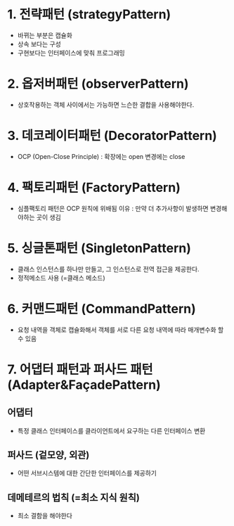 # 1. 전략패턴 (strategyPattern)
- 바뀌는 부분은 캡슐화
- 상속 보다는 구성
- 구현보다는 인터페이스에 맞춰 프로그래밍

# 2. 옵저버패턴 (observerPattern)
- 상호작용하는 객체 사이에서는 가능하면 느슨한 결합을 사용해야한다.

# 3. 데코레이터패턴 (DecoratorPattern)
- OCP (Open-Close Principle) : 확장에는 open 변경에는 close

# 4. 팩토리패턴 (FactoryPattern)
- 심플팩토리 패턴은 OCP 원칙에 위배됨 이유 : 만약 더 추가사항이 발생하면 변경해야하는 곳이 생김

# 5. 싱글톤패턴 (SingletonPattern)
- 클래스 인스턴스를 하나만 만들고, 그 인스턴스로 전역 접근을 제공한다.
- 정적메소드 사용 (=클래스 메소드)

# 6. 커맨드패턴 (CommandPattern)
- 요청 내역을 객체로 캡슐화해서 객체를 서로 다른 요청 내역에 따라 매개변수화 할 수 있음

# 7. 어댑터 패턴과 퍼사드 패턴 (Adapter&FaçadePattern)
## 어댑터
- 특정 클래스 인터페이스를 클라이언트에서 요구하는 다른 인터페이스 변환
## 퍼사드 (겉모양, 외관)
- 어떤 서브시스템에 대한 간단한 인터페이스를 제공하기
## 데메테르의 법칙 (=최소 지식 원칙)
- 최소 결함을 해야한다


